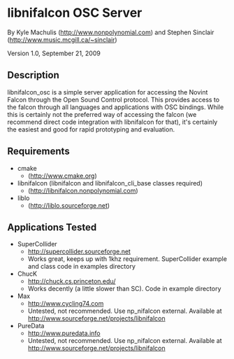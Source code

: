 # libnifalcon OSC Server #

By Kyle Machulis (http://www.nonpolynomial.com) and Stephen Sinclair (http://www.music.mcgill.ca/~sinclair)

Version 1.0, September 21, 2009

## Description ##

libnifalcon_osc is a simple server application for accessing the Novint Falcon through the Open Sound Control protocol. This provides access to the falcon through all languages and applications with OSC bindings. While this is certainly not the preferred way of accessing the falcon (we recommend direct code integration with libnifalcon for that), it's certainly the easiest and good for rapid prototyping and evaluation.

## Requirements ##

* cmake
  * (http://www.cmake.org)
* libnifalcon (libnifalcon and libnifalcon\_cli\_base classes required)
  * (http://libnifalcon.nonpolynomial.com)
* liblo
  * (http://liblo.sourceforge.net)

## Applications Tested ##

* SuperCollider
  * http://supercollider.sourceforge.net
  * Works great, keeps up with 1khz requirement. SuperCollider example and class code in examples directory
* ChucK
  * http://chuck.cs.princeton.edu/
  * Works decently (a little slower than SC). Code in example directory
* Max
  * http://www.cycling74.com
  * Untested, not recommended. Use np_nifalcon external. Available at http://www.sourceforge.net/projects/libnifalcon
* PureData
  * http://www.puredata.info
  * Untested, not recommended. Use np_nifalcon external. Available at http://www.sourceforge.net/projects/libnifalcon


